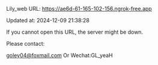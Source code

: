 Lily_web URL: https://ae6d-61-165-102-156.ngrok-free.app

Updated at: 2024-12-09 21:38:28

If you cannot open this URL, the server might be down.

Please contact: 

goley04@foxmail.com Or Wechat:GL_yeaH